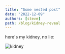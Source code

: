 ```yaml
---
title: "Some nested post"
date: "2022-12-09"
authors: [steve]
path: /blog/kidney-reveal
---
```


here's my kidney, no lie:

![kidney](kidney.jpg)
